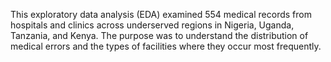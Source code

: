 This exploratory data analysis (EDA) examined 554 medical records from hospitals and clinics 
across underserved regions in Nigeria, Uganda, Tanzania, and Kenya. The purpose was to 
understand the distribution of medical errors and the types of facilities where they occur most 
frequently. 
